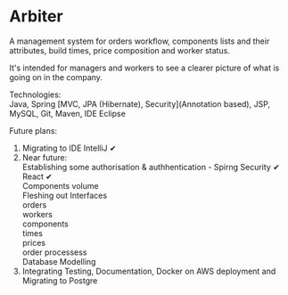 # Arbiter

A management system for orders workflow, components lists and their attributes, build times, price composition and worker status.  

It's intended for managers and workers to see a clearer picture of what is going on in the company.  

Technologies:  
Java, Spring [MVC, JPA (Hibernate), Security](Annotation based), JSP, MySQL, Git, Maven, IDE Eclipse  
  
Future plans:  
1. Migrating to IDE IntelliJ ✔  
2. Near future:  
   Establishing some authorisation & authhentication - Spirng Security ✔  
   React ✔  
   Components volume  
   Fleshing out Interfaces  
      orders  
      workers  
      components  
      times  
      prices  
      order processess  
   Database Modelling  
3. Integrating Testing, Documentation, Docker on AWS deployment and Migrating to Postgre
